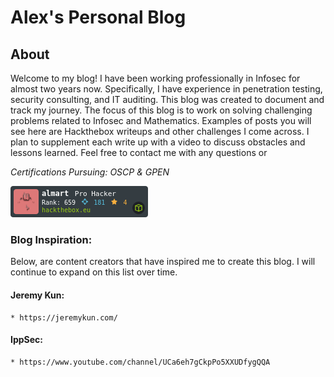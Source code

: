 
# Alex's Personal Blog

## About
Welcome to my blog! I have been working professionally in Infosec for almost two years now. Specifically, I have experience in penetration testing, security consulting, and IT auditing. This blog was created to document and track my journey. The  focus of this blog is to work on solving challenging problems related to Infosec and Mathematics. Examples of posts you will see here are Hackthebox writeups and other challenges I come across. I plan to supplement each write up with a video to discuss obstacles and lessons learned. Feel free to contact me with any questions or

*Certifications Pursuing: OSCP & GPEN*

![Hack the Box](/assets/hacker-rank.png "Hack the Box Rank")


### Blog Inspiration: 
Below, are content creators that have inspired me to create this blog. I will continue to expand on this list over time. 

#### Jeremy Kun:
    * https://jeremykun.com/

#### IppSec:
    * https://www.youtube.com/channel/UCa6eh7gCkpPo5XXUDfygQQA

